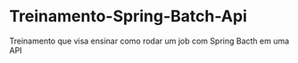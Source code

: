 # Treinamento-Spring-Batch-Api
Treinamento que visa ensinar como rodar um job com Spring Bacth em uma API
